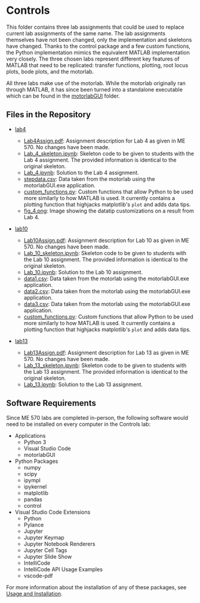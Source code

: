 # Controls

This folder contains three lab assignments that could be used to replace current lab assignments of the same name. The lab assignments themselves have not been changed, only the implementation and skeletons have changed. Thanks to the control package and a few custom functions, the Python implementation mimics the equivalent MATLAB implementation very closely. The three chosen labs represent different key features of MATLAB that need to be replicated: transfer functions, plotting, root locus plots, bode plots, and the motorlab.

All three labs make use of the motorlab. While the motorlab originally ran through MATLAB, it has since been turned into a standalone executable which can be found in the [motorlabGUI](../usage_and_installation/motorlabGUI) folder.

## Files in the Repository

* [lab4](../control-of-mechanical-systems/lab4/)
  * [Lab4Assign.pdf](../control-of-mechanical-systems/lab4/Lab4Assign.pdf): Assignment description for Lab 4 as given in ME 570. No changes have been made.
  * [Lab_4_skeleton.ipynb](../control-of-mechanical-systems/lab4/Lab_4_skeleton.ipynb): Skeleton code to be given to students with the Lab 4 assignment. The provided information is identical to the original skeleton.
  * [Lab_4.ipynb](../control-of-mechanical-systems/lab4/Lab_4.ipynb): Solution to the Lab 4 assignment. 
  * [stepdata.csv](../control-of-mechanical-systems/lab4/stepdata.csv): Data taken from the motorlab using the motorlabGUI.exe application.
  * [custom_functions.py](../control-of-mechanical-systems/lab4/custom_functions.py): Custom functions that allow Python to be used more similarly to how MATLAB is used. It currently contains a plotting function that highjacks matplotlib's `plot` and adds data tips.
  * [fig_4.png](../control-of-mechanical-systems/lab4/fig_4.png): Image showing the datatip customizations on a result from Lab 4.

* [lab10](../control-of-mechanical-systems/lab10/)
  * [Lab10Assign.pdf](../control-of-mechanical-systems/lab10/Lab10Assign.pdf): Assignment description for Lab 10 as given in ME 570. No changes have been made.
  * [Lab_10_skeleton.ipynb](../control-of-mechanical-systems/lab10/Lab_10_skeleton.ipynb): Skeleton code to be given to students with the Lab 10 assignment. The provided information is identical to the original skeleton.
  * [Lab_10.ipynb](../control-of-mechanical-systems/lab10/Lab_10.ipynb): Solution to the Lab 10 assignment. 
  * [data1.csv](../control-of-mechanical-systems/lab10/data1.csv): Data taken from the motorlab using the motorlabGUI.exe application.
  * [data2.csv](../control-of-mechanical-systems/lab10/data2.csv): Data taken from the motorlab using the motorlabGUI.exe application.
  * [data3.csv](../control-of-mechanical-systems/lab10/data3.csv): Data taken from the motorlab using the motorlabGUI.exe application.
  * [custom_functions.py](../control-of-mechanical-systems/lab10/custom_functions.py): Custom functions that allow Python to be used more similarly to how MATLAB is used. It currently contains a plotting function that highjacks matplotlib's `plot` and adds data tips.

* [lab13](../control-of-mechanical-systems/lab13/)
  * [Lab13Assign.pdf](../control-of-mechanical-systems/lab13/Lab13Assign.pdf): Assignment description for Lab 13 as given in ME 570. No changes have been made.
  * [Lab_13_skeleton.ipynb](../control-of-mechanical-systems/lab13/Lab_13_skeleton.ipynb): Skeleton code to be given to students with the Lab 13 assignment. The provided information is identical to the original skeleton.
  * [Lab_13.ipynb](../control-of-mechanical-systems/lab13/Lab_13.ipynb): Solution to the Lab 13 assignment.

## Software Requirements

Since ME 570 labs are completed in-person, the following software would need to be installed on every computer in the Controls lab:

* Applications
  * Python 3
  * Visual Studio Code
  * motorlabGUI
* Python Packages
  * numpy
  * scipy
  * ipympl
  * ipykernel
  * matplotlib
  * pandas
  * control
* Visual Studio Code Extensions
  * Python
  * Pylance
  * Jupyter
  * Jupyter Keymap
  * Jupyter Notebook Renderers
  * Jupyter Cell Tags
  * Jupyter Slide Show
  * IntelliCode
  * IntelliCode API Usage Examples
  * vscode-pdf

For more information about the installation of any of these packages, see [Usage and Installation](../usage_and_installation/).
